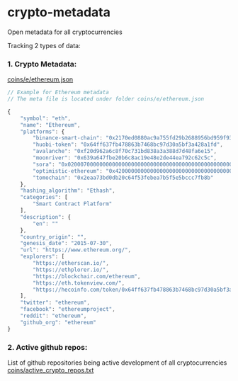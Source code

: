 # crypto-metadata
Open metadata for all cryptocurrencies

Tracking 2 types of data:
### **1. Crypto Metadata:** 

[coins/e/ethereum.json](https://github.com/codemask-labs/crypto-list/tree/main/coins/e/ethereum.json)
```javascript
// Example for Ethereum metadata
// The meta file is located under folder coins/e/ethereum.json

{
    "symbol": "eth",
    "name": "Ethereum",
    "platforms": {
        "binance-smart-chain": "0x2170ed0880ac9a755fd29b2688956bd959f933f8",
        "huobi-token": "0x64ff637fb478863b7468bc97d30a5bf3a428a1fd",
        "avalanche": "0xf20d962a6c8f70c731bd838a3a388d7d48fa6e15",
        "moonriver": "0x639a647fbe20b6c8ac19e48e2de44ea792c62c5c",
        "sora": "0x0200070000000000000000000000000000000000000000000000000000000000 ",
        "optimistic-ethereum": "0x4200000000000000000000000000000000000006",
        "tomochain": "0x2eaa73bd0db20c64f53febea7b5f5e5bccc7fb8b"
    },
    "hashing_algorithm": "Ethash",
    "categories": [
        "Smart Contract Platform"
    ],
    "description": {
        "en": ""
    },
    "country_origin": "",
    "genesis_date": "2015-07-30",
    "url": "https://www.ethereum.org/",
    "explorers": [
        "https://etherscan.io/",
        "https://ethplorer.io/",
        "https://blockchair.com/ethereum",
        "https://eth.tokenview.com/",
        "https://hecoinfo.com/token/0x64ff637fb478863b7468bc97d30a5bf3a428a1fd"
    ],
    "twitter": "ethereum",
    "facebook": "ethereumproject",
    "reddit": "ethereum",
    "github_org": "ethereum"
}
```
### **2. Active github repos:**

List of github repositories being active development of all cryptocurrencies
[coins/active_crypto_repos.txt](https://github.com/codemask-labs/crypto-list/blob/main/active_crypto_repos.txt)